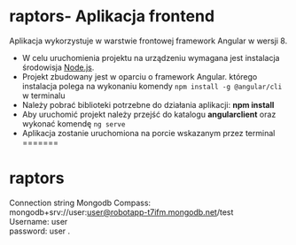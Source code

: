 # raptors- Aplikacja frontend
Aplikacja wykorzystuje w warstwie frontowej framework Angular w wersji 8.
* W celu uruchomienia projektu na urządzeniu wymagana jest instalacja środowisja [Node.js](https://nodejs.org/en/).
* Projekt zbudowany jest w oparciu o framework Angular. którego instalacja polega na wykonaniu komendy ```npm install -g @angular/cli``` w terminalu
* Należy pobrać biblioteki potrzebne do działania aplikacji: **npm install**
* Aby uruchomić projekt należy przejść do katalogu **angularclient** oraz wykonać komendę ```ng serve```
* Aplikacja zostanie uruchomiona na porcie wskazanym przez terminal
=======
# raptors
Connection string Mongodb Compass: mongodb+srv://user:user@robotapp-t7ifm.mongodb.net/test  
Username: user  
password: user
.
